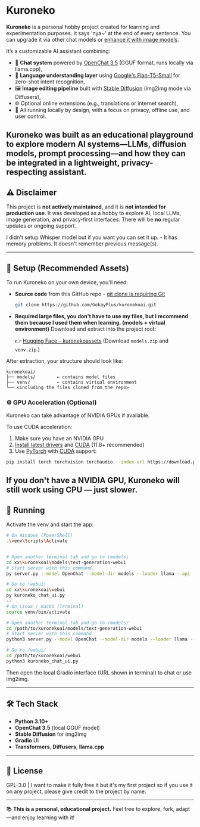 # Kuroneko
**Kuroneko** is a personal hobby project created for learning and experimentation purposes. It says 'nya~' at the end of every sentence. You can upgrade it via other chat models or [enhance it with image models](https://civitai.com/models).

It’s a customizable AI assistant combining:

- 🧠 **Chat system** powered by [OpenChat 3.5](https://huggingface.co/TheBloke/OpenChat-3.5-GGUF) (GGUF format, runs locally via llama.cpp),
- 🧾 **Language understanding layer** using [Google's Flan-T5-Small](https://huggingface.co/google/flan-t5-small) for zero-shot intent recognition,
- 🖼️ **Image editing pipeline** built with [Stable Diffusion](https://github.com/CompVis/stable-diffusion) (img2img mode via Diffusers),
- 🌐 Optional online extensions (e.g., translations or internet search),
- 🔐 All running locally by design, with a focus on privacy, offline use, and user control.

Kuroneko was built as an educational playground to explore modern AI systems—LLMs, diffusion models, prompt processing—and how they can be integrated in a lightweight, privacy-respecting assistant.
---

## ⚠️ Disclaimer

This project is **not actively maintained**, and it is **not intended for production use**.
It was developed as a hobby to explore AI, local LLMs, image generation, and privacy-first interfaces.
There will be **no** regular updates or ongoing support.

I didn't setup Whisper model but if you want you can set it up. - 
It has memory problems. It doesn't remember previous message(s).

---

## 🔧 Setup (Recommended Assets)

To run Kuroneko on your own device, you'll need:

* **Source code** from this GitHub repo - [git clone is requiring Git](https://git-scm.com/downloads)

  ```bash
  git clone https://github.com/GokayPlus/kuronekoai.git
  ```

* **Required large files, you don't have to use my files, but I recommend them because I used them when learning. (models + virtual environment)**
  Download and extract into the project root:

  👉 [Hugging Face – kuronekoassets](https://huggingface.co/CanPlus/kuronekoassets/tree/main)
  (Download `models.zip` and `venv.zip`.)

After extraction, your structure should look like:

```
kuronekoai/
├── models/        ← contains model files
├── venv/          ← contains virtual environment
└── <including the files cloned from the repo>
```

### ⚙️ GPU Acceleration (Optional)

Kuroneko can take advantage of NVIDIA GPUs if available.

To use CUDA acceleration:
1. Make sure you have an NVIDIA GPU
2. [Install latest drivers](https://www.nvidia.com/download/index.aspx/) and [CUDA](https://developer.nvidia.com/cuda-downloads) (11.8+ recommended)
3. Use [PyTorch](https://pytorch.org/get-started/locally/) with [CUDA](https://developer.nvidia.com/cuda-downloads) support:

```bash
pip install torch torchvision torchaudio --index-url https://download.pytorch.org/whl/cu118
```
If you don't have a NVIDIA GPU, Kuroneko will still work using CPU — just slower.
---

## 🚀 Running

Activate the venv and start the app:

```bash
# On Windows (PowerShell)
.\venv\Scripts\Activate


# Open another terminal tab and go to \models\
cd xx\kuronekoai\models\text-generation-webui
# Start server with this command.
py server.py --model OpenChat --model-dir models --loader llama --api

# Go to \webui\
cd xx\kuronekoai\webui
py kuroneko_chat_ui.py
--
# On Linux / macOS (Terminal)
source venv/bin/activate

# Open another terminal tab and go to /models/
cd /path/to/kuronekoai/models/text-generation-webui
# Start server with this command
python3 server.py --model OpenChat --model-dir models --loader llama --api

# Go to /webui/
cd /path/to/kuronekoai/webui
python3 kuroneko_chat_ui.py
```

Then open the local Gradio interface (URL shown in terminal) to chat or use img2img.

---

## 🛠️ Tech Stack

* **Python 3.10+**
* **OpenChat 3.5** (local GGUF model)
* **Stable Diffusion** for img2img
* **Gradio** UI
* **Transformers**, **Diffusers**, **llama.cpp**

---

## 📄 License

GPL-3.0 |
I want to make it fully free it but it's my first project so if you use it on any project, please give credit to the project by name.


---

📚 **This is a personal, educational project.**
Feel free to explore, fork, adapt—and enjoy learning with it!
